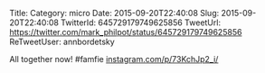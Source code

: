 Title: 
Category: micro
Date: 2015-09-20T22:40:08
Slug: 2015-09-20T22:40:08
TwitterId: 645729179749625856
TweetUrl: https://twitter.com/mark_philpot/status/645729179749625856
ReTweetUser: annbordetsky

<i class="fa fa-retweet" aria-hidden="true"></i> All together now! #famfie [instagram.com/p/73KchJp2_i/](https://instagram.com/p/73KchJp2_i/)
